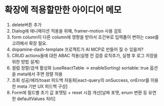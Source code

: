 # 확장에 적용할만한 아이디어 메모

1. delete버튼 추가
1. Dialog에 애니매이션 적용을 위해, framer-motion 사용 검토
1. form column이 다른 column에 영향을 받아서 조건부로 입력폼이 변하는 case를 고려해서 확장 필요.
1. dopamine-dash-template 프로젝트가 AI MCP로 만들어 질 수 있을까?
1. CRUD actions들에 대한 ABAC 적용(실행 전 검증 로직추가, 실행 후 로그 저장을 위한 방법 설계)
1. 컬럼 정렬/검색 활성화 (useReactTable → enableSorting) sortable: true 옵션을 meta에서 주면 정렬 허용
1. 조회 성공/에러/toast 피드백 자동화[eact-query의 onSuccess, onError를 이용한 meta 기반 UX 피드백 구성]
1. Form에 필드별 초기 값 포맷팅 + reset 시점 개선[날짜 포맷, enum 변환 등 유연한 defaultValues 처리]
